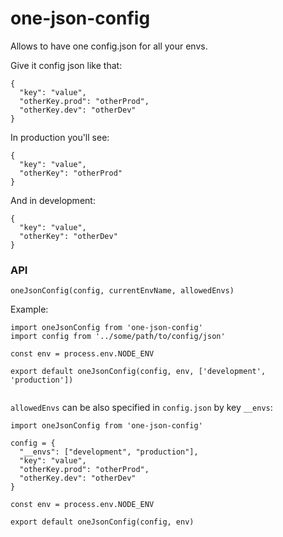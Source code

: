 # one-json-config

Allows to have one config.json for all your envs.

Give it config json like that:

```
{
  "key": "value",
  "otherKey.prod": "otherProd",
  "otherKey.dev": "otherDev"
}
```

In production you'll see:

```
{
  "key": "value",
  "otherKey": "otherProd"
}
```

And in development:

```
{
  "key": "value",
  "otherKey": "otherDev"
}
```


### API

`oneJsonConfig(config, currentEnvName, allowedEnvs)`

Example:

```
import oneJsonConfig from 'one-json-config'
import config from '../some/path/to/config/json'

const env = process.env.NODE_ENV

export default oneJsonConfig(config, env, ['development', 'production'])


```

`allowedEnvs` can be also specified in `config.json` by key `__envs`:

```
import oneJsonConfig from 'one-json-config'

config = {
  "__envs": ["development", "production"],
  "key": "value",
  "otherKey.prod": "otherProd",
  "otherKey.dev": "otherDev"
}

const env = process.env.NODE_ENV

export default oneJsonConfig(config, env)


```
